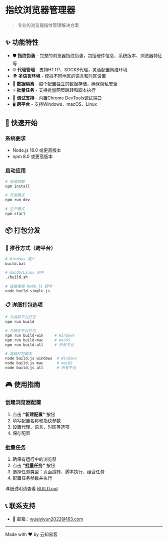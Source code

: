 # 指纹浏览器管理器

> 专业的浏览器指纹管理解决方案

## ✨ 功能特性

- 🛡️ **指纹伪装** - 完整的浏览器指纹伪装，包括硬件信息、系统版本、浏览器特征等
- 🌐 **代理管理** - 支持HTTP、SOCKS代理，灵活配置网络环境
- 🌍 **多语言环境** - 模拟不同地区的语言和时区设置
- 💾 **数据隔离** - 每个配置独立的数据存储，确保隐私安全
- ⚡ **批量任务** - 支持批量网页跳转和脚本执行
- 🎯 **调试支持** - 内置Chrome DevTools调试端口
- 🖥️ **跨平台** - 支持Windows、macOS、Linux

## 🚀 快速开始

### 系统要求

- Node.js 16.0 或更高版本
- npm 8.0 或更高版本

### 启动应用

```bash
# 安装依赖
npm install

# 开发模式
npm run dev

# 生产模式
npm start
```

## 📦 打包分发

### 🎯 推荐方式（跨平台）

```bash
# Windows 用户
build.bat

# macOS/Linux 用户
./build.sh

# 或者使用 Node.js 脚本
node build-simple.js
```

### 📋 详细打包选项

```bash
# 为当前平台打包
npm run build

# 为特定平台打包
npm run build-win     # Windows
npm run build-mac     # macOS
npm run build-all     # 所有平台

# 高级打包脚本
node build.js windows  # Windows
node build.js mac      # macOS
node build.js all      # 所有平台
```

## 🎮 使用指南

### 创建浏览器配置

1. 点击 **"新建配置"** 按钮
2. 填写配置名称和指纹参数
3. 设置代理、语言、时区等选项
4. 保存配置

### 批量任务

1. 确保有运行中的浏览器
2. 点击 **"批量任务"** 按钮
3. 选择任务类型：页面跳转、脚本执行、组合任务
4. 配置任务参数并执行

详细说明请查看 [BUILD.md](BUILD.md)

## 📞 联系支持

- 📧 邮箱：wuaiyiyun2022@163.com

---

Made with ❤️ by 云知易客 